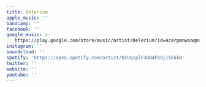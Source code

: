 ```yaml
---
title: Delerium
apple_music: ''
bandcamp: ''
facebook: ''
google_music: >-
   https://play.google.com/store/music/artist/Delerium?id=Acerpmnwoaqnn47hfnu4ec4g63u
instagram: ''
soundcloud: ''
spotify: 'https://open.spotify.com/artist/0IUq1plF3ON4Fboj1bE6kN'
twitter: ''
website: ''
youtube: ''
---
```

